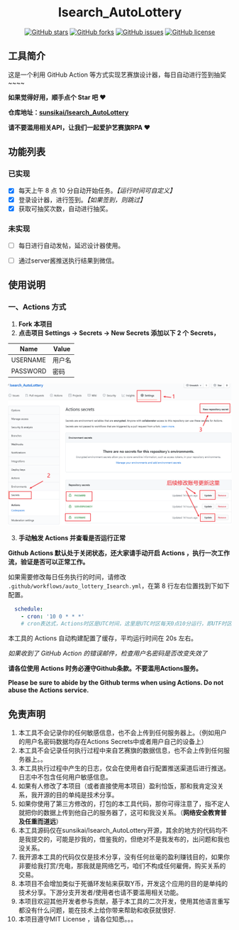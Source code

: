 <div align="center">
<h1 align="center">
Isearch_AutoLottery
</h1>

[![GitHub stars](https://img.shields.io/github/stars/sunsikai/Isearch_AutoLottery?style=flat-square)](https://github.com/JunzhouLiu/BILIBILI-HELPER/stargazers)
[![GitHub forks](https://img.shields.io/github/forks/sunsikai/Isearch_AutoLottery?style=flat-square)](https://github.com/JunzhouLiu/BILIBILI-HELPER/network)
[![GitHub issues](https://img.shields.io/github/issues/sunsikai/Isearch_AutoLottery?style=flat-square)](https://github.com/JunzhouLiu/BILIBILI-HELPER/issues)
[![GitHub license](https://img.shields.io/github/license/sunsikai/Isearch_AutoLottery?style=flat-square)](https://github.com/JunzhouLiu/BILIBILI-HELPER/blob/main/LICENSE) 


</div>

## 工具简介

这是一个利用 GitHub Action 等方式实现艺赛旗设计器，每日自动进行签到抽奖\~\~\~\~

**如果觉得好用，顺手点个 Star 吧 ❤**

**仓库地址：[sunsikai/Isearch_AutoLottery][1]**

**请不要滥用相关API，让我们一起爱护艺赛旗RPA ❤**

## 功能列表
### 已实现
* [x] 每天上午 8 点 10 分自动开始任务。*【运行时间可自定义】*
* [x] 登录设计器，进行签到。*【如果签到，则跳过】*
* [x] 获取可抽奖次数，自动进行抽奖。
### 未实现
* [ ] 每日进行自动发帖，延迟设计器使用。
* [ ] 通过server酱推送执行结果到微信。
	  

## 使用说明

### 一、Actions 方式

1. **Fork 本项目**
2. **点击项目 Settings -\> Secrets -\> New Secrets 添加以下 2 个 Secrets，**

| Name          | Value               |
| ------------- | ------------------- |
| USERNAME      | 用户名              |
| PASSWORD      | 密码                |

![图示][image-1]

3. **手动触发 Actions 并查看是否运行正常**

**Github Actions 默认处于关闭状态，还大家请手动开启 Actions ，执行一次工作流，验证是否可以正常工作。**



如果需要修改每日任务执行的时间，请修改 `.github/workflows/auto_lottery_Isearch.yml`，在第 8 行左右位置找到下如下配置。

```yml
  schedule:
    - cron: '10 0 * * *'
    # cron表达式，Actions时区是UTC时间，这里是UTC时区每天0点10分运行，即UTF时区每天8点10分
```

本工具的 Actions 自动构建配置了缓存，平均运行时间在 20s 左右。

*如果收到了 GitHub Action 的错误邮件，检查用户名密码是否改变失效了*

**请各位使用 Actions 时务必遵守Github条款。不要滥用Actions服务。**

**Please be sure to abide by the Github terms when using Actions. Do not abuse the Actions service.**



## 免责声明

1. 本工具不会记录你的任何敏感信息，也不会上传到任何服务器上。（例如用户的用户名密码数据均存在Actions Secrets中或者用户自己的设备上）
2. 本工具不会记录任何执行过程中来自艺赛旗的数据信息，也不会上传到任何服务器上。。
3. 本工具执行过程中产生的日志，仅会在使用者自行配置推送渠道后进行推送。日志中不包含任何用户敏感信息。
4. 如果有人修改了本项目（或者直接使用本项目）盈利恰饭，那和我肯定没关系，我开源的目的单纯是技术分享。
5. 如果你使用了第三方修改的，打包的本工具代码，那你可得注意了，指不定人就把你的数据上传到他自己的服务器了，这可和我没关系。（**网络安全教育普及任重而道远**）
6. 本工具源码仅在sunsikai/Isearch_AutoLottery开源，其余的地方的代码均不是我提交的，可能是抄我的，借鉴我的，但绝对不是我发布的，出问题和我也没关系。 
7. 我开源本工具的代码仅仅是技术分享，没有任何丝毫的盈利赚钱目的，如果你非要给我打赏/充电，那我就是网络乞丐，咱们不构成任何雇佣，购买关系的交易。
8. 本项目不会增加类似于死循环发帖来获取Y币，开发这个应用的目的是单纯的技术分享。下游分支开发者/使用者也请不要滥用相关功能。
9. 本项目欢迎其他开发者参与贡献，基于本工具的二次开发，使用其他语言重写都没有什么问题，能在技术上给你带来帮助和收获就很好.
10. 本项目遵守MIT License ，请各位知悉。。。



[1]:	https://github.com/sunsikai/Isearch_AutoLottery

[image-1]:	docs/IMG/配置用户名密码.png


